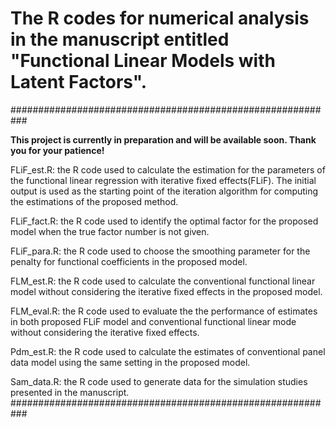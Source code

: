 # The R codes for numerical analysis in the manuscript entitled "Functional Linear Models with Latent Factors".
###########################################################

**This project is currently in preparation and will be available soon. Thank you for your patience!**


FLiF_est.R: the R code used to calculate the estimation for the parameters of the functional linear regression with iterative fixed effects(FLiF). The initial output is used as the starting point of the iteration algorithm for computing the estimations of the proposed method.

FLiF_fact.R: the R code used to identify the optimal factor for the proposed model when the true factor number is not given.

FLiF_para.R: the R code used to choose the smoothing parameter for the penalty for functional coefficients in the proposed model.

FLM_est.R: the R code used to calculate the conventional functional linear model without considering the iterative fixed effects in the proposed model.

FLM_eval.R: the R code used to evaluate the the performance of estimates in both proposed FLiF model and conventional functional linear mode without considering the iterative fixed effects.

Pdm_est.R: the R code used to calculate the estimates of conventional panel data model using the same setting in the proposed model.

Sam_data.R: the R code used to generate data for the simulation studies presented in the manuscript. ###########################################################
